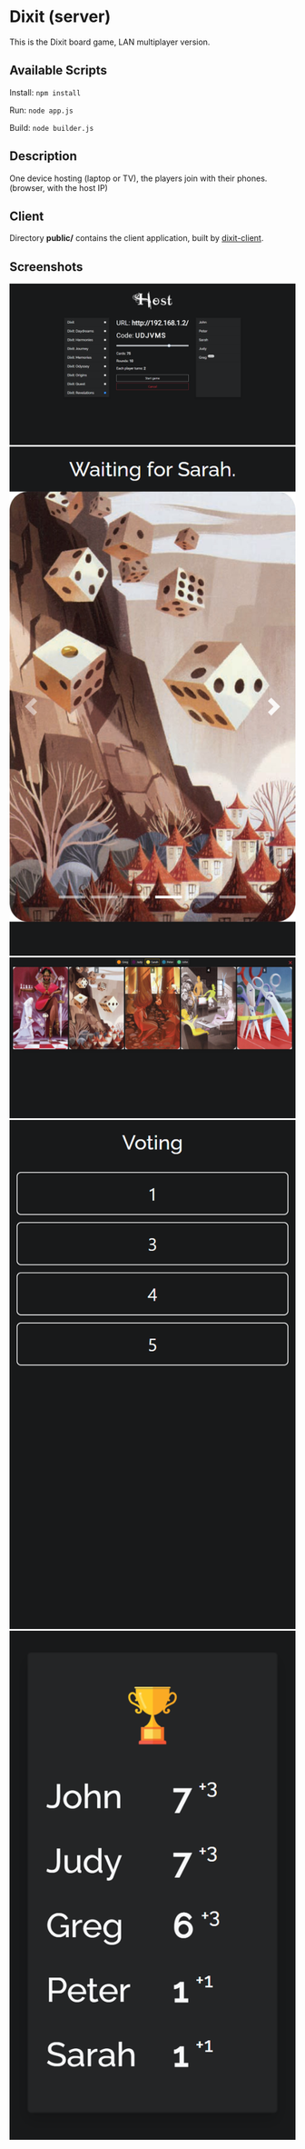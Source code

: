 # Dixit (server)
This is the Dixit board game, LAN multiplayer version.
## Available Scripts
Install: `npm install`

Run: `node app.js`

Build: `node builder.js`
## Description
One device hosting (laptop or TV), the players join with their phones. (browser, with the host IP)
## Client
Directory **public/** contains the client application, built by [dixit-client](https://github.com/gregd98/dixit-client).
## Screenshots
![Lobby](screenshots/lobby.png)
![Hand](screenshots/hand.png)
![Deck](screenshots/deck.png)
![Vote](screenshots/vote.png)
![Scores](screenshots/scores.png)